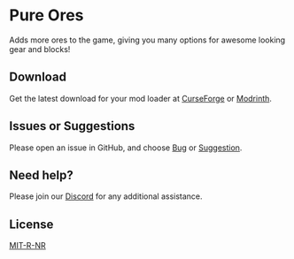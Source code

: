 # Pure Ores

Adds more ores to the game, giving you many options for awesome looking gear and blocks!

## Download

Get the latest download for your mod loader at [CurseForge](https://www.curseforge.com/minecraft/mc-mods/pureores) or [Modrinth](https://modrinth.com/mod/pureores).

## Issues or Suggestions

Please open an issue in GitHub, and choose [Bug](https://github.com/purejosh/pureores/issues) or [Suggestion](https://github.com/purejosh/pureores/issues).

## Need help? 

Please join our [Discord](https://discord.gg/X6AsDnqex6) for any additional assistance.

## License
[MIT-R-NR](https://github.com/purejosh/pureores/blob/main/LICENSE)
